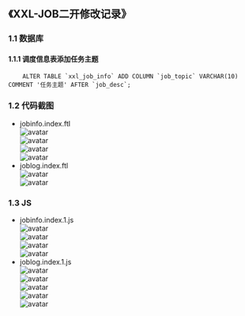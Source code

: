 ## 《XXL-JOB二开修改记录》
### 1.1 数据库
#### 1.1.1 调度信息表添加任务主题
```
    ALTER TABLE `xxl_job_info` ADD COLUMN `job_topic` VARCHAR(10) COMMENT '任务主题' AFTER `job_desc`;
```
### 1.2 代码截图
- jobinfo.index.ftl<br>
![avatar](images/1cfe4dcffb4e7d435144fcf9dccdd5f.png)<br>
![avatar](images/01ef8732faa503d16c94e2a622d525a.png)<br>
![avatar](images/2a4187c591821d03326a62118bfad04.png)<br>
![avatar](images/0a0566192e9331ef7960fe7ea00cd96.png)<br>
- joblog.index.ftl<br>
![avatar](images/32588eff550855a944189d7b91e8e95.png)<br>
![avatar](images/bb7098d43109180fe5280e14074718f.png)<br>
### 1.3 JS
- jobinfo.index.1.js<br>
![avatar](images/639dbe18ae91017ab8705e401b91dd0.png)<br>
![avatar](images/6d2ddb527fc0637f3d854231301a56a.png)<br>
![avatar](images/eca6dc456dfe5a7ed527fcaa2c5190a.png)<br>
![avatar](images/07af895c89d124110f487ae8691e1dd.png)<br>
-  joblog.index.1.js<br>
![avatar](images/823a1a53ef3479720800d8f6726457d.png)<br>
![avatar](images/b706843d83a0a1fba959a082fdc7628.png)<br>
![avatar](images/86a958e4273bc01b9b46d5dbdb1f0cc.png)<br>
![avatar](images/48c84980b1b4f2bcf8abcd8ee41d387.png)<br>
![avatar](images/b96cf069475ffc1a17aa609d7de1259.png)<br>


